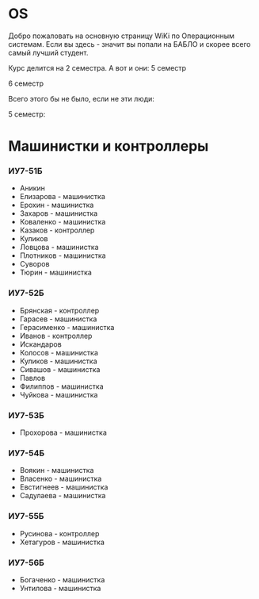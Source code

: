 # OS
Добро пожаловать на основную страницу WiKi по Операционным системам. 
Если вы здесь - значит вы попали на БАБЛО и скорее всего самый лучший студент.

Курс делится на 2 семестра. А вот и они:
5 семестр

6 семестр

Всего этого бы не было, если не эти люди:

5 семестр:
# Машинистки и контроллеры

### ИУ7-51Б

- Аникин
- Елизарова - машинистка
- Ерохин - машинистка
- Захаров - машинистка
- Коваленко - машинистка
- Казаков - контроллер
- Куликов 
- Ловцова - машинистка
- Плотников - машинистка
- Суворов
- Тюрин - машинистка

### ИУ7-52Б

- Брянская - контроллер
- Гарасев - машинистка
- Герасименко - машинистка
- Иванов - контроллер
- Искандаров 
- Колосов - машинистка
- Куликов - машинистка
- Сивашов - машинистка
- Павлов 
- Филиппов - машинистка
- Чуйкова - машинистка

### ИУ7-53Б

- Прохорова - машинистка

### ИУ7-54Б

- Воякин - машинистка
- Власенко - машинистка
- Евстигнеев - машинистка
- Садулаева - машинистка

### ИУ7-55Б

- Русинова - контроллер
- Хетагуров - машинистка 

### ИУ7-56Б

- Богаченко - машинистка
- Унтилова - машинистка
